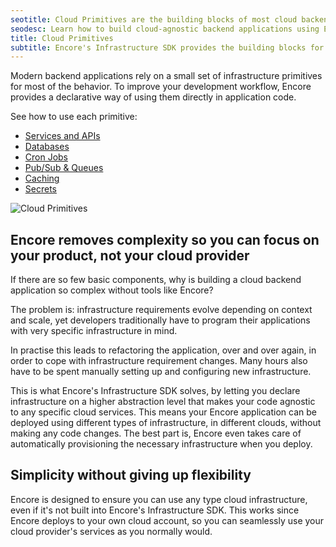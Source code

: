 ```yaml
---
seotitle: Cloud Primitives are the building blocks of most cloud backend applications
seodesc: Learn how to build cloud-agnostic backend applications using Encore's built-in cloud primitives.
title: Cloud Primitives
subtitle: Encore's Infrastructure SDK provides the building blocks for creating backend applications
---
```


Modern backend applications rely on a small set of infrastructure primitives for most of the behavior. To improve your development workflow, Encore provides a declarative way of using them directly in application code.

See how to use each primitive:

- [Services and APIs](/docs/primitives/services-and-apis)
- [Databases](/docs/primitives/databases)
- [Cron Jobs](/docs/primitives/cron-jobs)
- [Pub/Sub & Queues](/docs/primitives/pubsub)
- [Caching](/docs/primitives/caching)
- [Secrets](/docs/primitives/secrets)

<img src="/assets/docs/primitives.png" title="Cloud Primitives" className="noshadow mx-auto d:max-w-[50%]"/>

## Encore removes complexity so you can focus on your product, not your cloud provider

If there are so few basic components, why is building a cloud backend application so complex without tools like Encore?

The problem is: infrastructure requirements evolve depending on context and scale, yet developers traditionally have to program their applications with very specific infrastructure in mind.

In practise this leads to refactoring the application, over and over again, in order to cope with infrastructure requirement changes. Many hours also have to be spent manually setting up and configuring new infrastructure.

This is what Encore's Infrastructure SDK solves, by letting you declare infrastructure on a higher abstraction level that makes your code agnostic to any specific cloud services. This means your Encore application can be deployed using different types of infrastructure, in different clouds, without making any code changes. The best part is, Encore even takes care of automatically provisioning the necessary infrastructure when you deploy.

## Simplicity without giving up flexibility

Encore is designed to ensure you can use any type cloud infrastructure, even if it's not built into Encore's Infrastructure SDK. This works since Encore deploys to your own cloud account, so you can seamlessly use your cloud provider's services as you normally would.